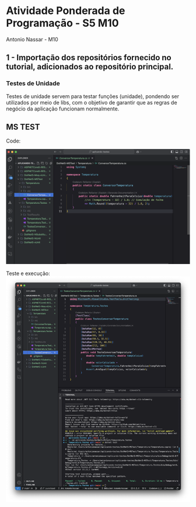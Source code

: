 # Atividade Ponderada de Programação - S5 M10

Antonio Nassar - M10

## 1 - Importação dos repositórios fornecido no tutorial, adicionados ao repositório principal.

### Testes de Unidade

Testes de unidade servem para testar funções (unidade), pondendo ser utilizados por meio de libs, com o objetivo de garantir que as regras de negócio da aplicação funcionam normalmente.

## MS TEST

Code:

![img](/imgs/mstest-code.png)

Teste e execução:
![img](/imgs/mstest-exec.png)

